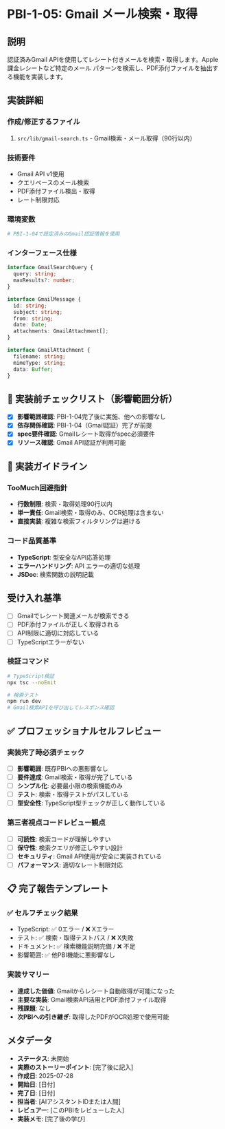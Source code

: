 # PBI-1-05: Gmail メール検索・取得

## 説明

認証済みGmail APIを使用してレシート付きメールを検索・取得します。Apple課金レシートなど特定のメール パターンを検索し、PDF添付ファイルを抽出する機能を実装します。

## 実装詳細

### 作成/修正するファイル

1. `src/lib/gmail-search.ts` - Gmail検索・メール取得（90行以内）

### 技術要件

- Gmail API v1使用
- クエリベースのメール検索
- PDF添付ファイル検出・取得
- レート制限対応

### 環境変数

```bash
# PBI-1-04で設定済みのGmail認証情報を使用
```

### インターフェース仕様

```typescript
interface GmailSearchQuery {
  query: string;
  maxResults?: number;
}

interface GmailMessage {
  id: string;
  subject: string;
  from: string;
  date: Date;
  attachments: GmailAttachment[];
}

interface GmailAttachment {
  filename: string;
  mimeType: string;
  data: Buffer;
}
```

## 🎯 実装前チェックリスト（影響範囲分析）

- [x] **影響範囲確認**: PBI-1-04完了後に実施、他への影響なし
- [x] **依存関係確認**: PBI-1-04（Gmail認証）完了が前提
- [x] **spec要件確認**: Gmailレシート取得がspec必須要件
- [x] **リソース確認**: Gmail API認証が利用可能

## 🔧 実装ガイドライン

### TooMuch回避指針
- **行数制限**: 検索・取得処理90行以内
- **単一責任**: Gmail検索・取得のみ、OCR処理は含まない
- **直接実装**: 複雑な検索フィルタリングは避ける

### コード品質基準
- **TypeScript**: 型安全なAPI応答処理
- **エラーハンドリング**: API エラーの適切な処理
- **JSDoc**: 検索関数の説明記載

## 受け入れ基準

- [ ] Gmailでレシート関連メールが検索できる
- [ ] PDF添付ファイルが正しく取得される
- [ ] API制限に適切に対応している
- [ ] TypeScriptエラーがない

### 検証コマンド

```bash
# TypeScript検証
npx tsc --noEmit

# 検索テスト
npm run dev
# Gmail検索APIを呼び出してレスポンス確認
```

## ✅ プロフェッショナルセルフレビュー

### 実装完了時必須チェック
- [ ] **影響範囲**: 既存PBIへの悪影響なし
- [ ] **要件達成**: Gmail検索・取得が完了している
- [ ] **シンプル化**: 必要最小限の検索機能のみ
- [ ] **テスト**: 検索・取得テストがパスしている
- [ ] **型安全性**: TypeScript型チェックが正しく動作している

### 第三者視点コードレビュー観点
- [ ] **可読性**: 検索コードが理解しやすい
- [ ] **保守性**: 検索クエリが修正しやすい設計
- [ ] **セキュリティ**: Gmail API使用が安全に実装されている
- [ ] **パフォーマンス**: 適切なレート制限対応

## 📋 完了報告テンプレート

### ✅ セルフチェック結果
- TypeScript: ✅ 0エラー / ❌ Xエラー
- テスト: ✅ 検索・取得テストパス / ❌ X失敗  
- ドキュメント: ✅ 検索機能説明完備 / ❌ 不足
- 影響範囲: ✅ 他PBI機能に悪影響なし

### 実装サマリー
- **達成した価値**: Gmailからレシート自動取得が可能になった
- **主要な実装**: Gmail検索API活用とPDF添付ファイル取得
- **残課題**: なし
- **次PBIへの引き継ぎ**: 取得したPDFがOCR処理で使用可能

## メタデータ

- **ステータス**: 未開始
- **実際のストーリーポイント**: [完了後に記入]
- **作成日**: 2025-07-28
- **開始日**: [日付]
- **完了日**: [日付]
- **担当者**: [AIアシスタントIDまたは人間]
- **レビュアー**: [このPBIをレビューした人]
- **実装メモ**: [完了後の学び]